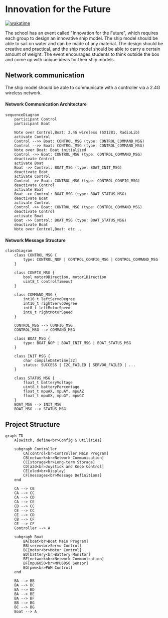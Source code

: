 <!--
 Copyright (C) 2025 langningchen
 
 This file is part of innovation.
 
 innovation is free software: you can redistribute it and/or modify
 it under the terms of the GNU General Public License as published by
 the Free Software Foundation, either version 3 of the License, or
 (at your option) any later version.
 
 innovation is distributed in the hope that it will be useful,
 but WITHOUT ANY WARRANTY; without even the implied warranty of
 MERCHANTABILITY or FITNESS FOR A PARTICULAR PURPOSE.  See the
 GNU General Public License for more details.
 
 You should have received a copy of the GNU General Public License
 along with innovation.  If not, see <https://www.gnu.org/licenses/>.
-->

# Innovation for the Future

[![wakatime](https://wakatime.com/badge/user/576a8b82-13f2-4f92-aa69-6fff06354a54/project/70d26c7c-18f7-4863-a7f6-ae7049ec9f53.svg)](https://wakatime.com/@langningchen/projects/puzdlllyuq?start=2025-05-16&end=2025-05-22)

The school has an event called "Innovation for the Future", which requires each group to design an innovative ship model. The ship model should be able to sail on water and can be made of any material. The design should be creative and practical, and the ship model should be able to carry a certain amount of weight. The event encourages students to think outside the box and come up with unique ideas for their ship models.

## Network communication

The ship model should be able to communicate with a controller via a 2.4G wireless network. 

#### Network Communication Architecture
```mermaid
sequenceDiagram
    participant Control
    participant Boat

    Note over Control,Boat: 2.4G wireless (SX1281, RadioLib)
    activate Control
    Control -->> Boat: CONTROL_MSG (type: CONTROL_COMMAND_MSG)
    Control -->> Boat: CONTROL_MSG (type: CONTROL_COMMAND_MSG)
    Note over Boat: Boat initialized
    Control ->> Boat: CONTROL_MSG (type: CONTROL_COMMAND_MSG)
    deactivate Control
    activate Boat
    Boat ->> Control: BOAT_MSG (type: BOAT_INIT_MSG)
    deactivate Boat
    activate Control
    Control ->> Boat: CONTROL_MSG (type: CONTROL_CONFIG_MSG)
    deactivate Control
    activate Boat
    Boat ->> Control: BOAT_MSG (type: BOAT_STATUS_MSG)
    deactivate Boat
    activate Control
    Control ->> Boat: CONTROL_MSG (type: CONTROL_COMMAND_MSG)
    deactivate Control
    activate Boat
    Boat ->> Control: BOAT_MSG (type: BOAT_STATUS_MSG)
    deactivate Boat
    Note over Control,Boat: etc...
```

#### Network Message Structure
```mermaid
classDiagram
    class CONTROL_MSG {
        type: CONTROL_NOP | CONTROL_CONFIG_MSG | CONTROL_COMMAND_MSG
    }

    class CONFIG_MSG {
        bool motor0Direction, motor1Direction
        uint8_t controlTimeout
    }

    class COMMAND_MSG {
        int16_t leftServoDegree
        int16_t rightServoDegree
        int8_t leftMotorSpeed
        int8_t rightMotorSpeed
    }

    CONTROL_MSG --> CONFIG_MSG
    CONTROL_MSG --> COMMAND_MSG

    class BOAT_MSG {
        type: BOAT_NOP | BOAT_INIT_MSG | BOAT_STATUS_MSG
    }

    class INIT_MSG {
        char compileDatetime[32]
        status: SUCCESS | I2C_FAILED | SERVO0_FAILED | ...
    }

    class STATUS_MSG {
        float_t batteryVoltage
        uint8_t batteryPercentage
        float_t mpuAX, mpuAY, mpuAZ
        float_t mpuGX, mpuGY, mpuGZ
    }
    BOAT_MSG --> INIT_MSG
    BOAT_MSG --> STATUS_MSG
```

## Project Structure

```mermaid
graph TD
    A[switch, define<br>Config & Utilities]

    subgraph Controller
        CA[control<br>Controller Main Program]
        CB[network<br>Network Communication]
        CC[storage<br>Long-term Storage]
        CD[a2d<br>Joystick and Knob Control]
        CE[oled<br>Display]
        CF[messages<br>Message Definitions]
    end

    CA --> CB
    CA --> CC
    CA --> CD
    CA --> CE
    CD --> CC
    CE --> CC
    CE --> CD
    CB --> CF
    CE --> CF
    Controller --> A
    
    subgraph Boat
        BA[boat<br>Boat Main Program]
        BB[servo<br>Servo Control]
        BC[motor<br>Motor Control]
        BD[battery<br>Battery Monitor]
        BE[network<br>Network Communication]
        BF[mpu6050<br>MPU6050 Sensor]
        BG[pwm<br>PWM Control]
    end

    BA --> BB
    BA --> BC
    BA --> BD
    BA --> BE
    BA --> BF
    BB --> BG
    BC --> BG
    Boat --> A
```
